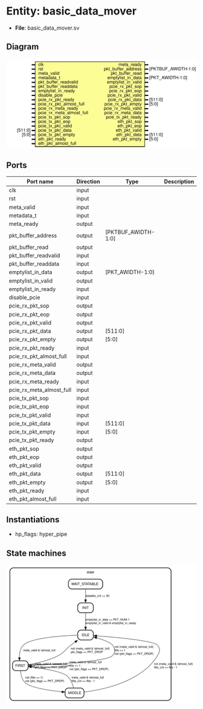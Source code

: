 # Entity: basic_data_mover

- **File**: basic_data_mover.sv
## Diagram

![Diagram](basic_data_mover.svg "Diagram")
## Ports

| Port name                | Direction | Type                | Description |
| ------------------------ | --------- | ------------------- | ----------- |
| clk                      | input     |                     |             |
| rst                      | input     |                     |             |
| meta_valid               | input     |                     |             |
| metadata_t               | input     |                     |             |
| meta_ready               | output    |                     |             |
| pkt_buffer_address       | output    | [PKTBUF_AWIDTH-1:0] |             |
| pkt_buffer_read          | output    |                     |             |
| pkt_buffer_readvalid     | input     |                     |             |
| pkt_buffer_readdata      | input     |                     |             |
| emptylist_in_data        | output    | [PKT_AWIDTH-1:0]    |             |
| emptylist_in_valid       | output    |                     |             |
| emptylist_in_ready       | input     |                     |             |
| disable_pcie             | input     |                     |             |
| pcie_rx_pkt_sop          | output    |                     |             |
| pcie_rx_pkt_eop          | output    |                     |             |
| pcie_rx_pkt_valid        | output    |                     |             |
| pcie_rx_pkt_data         | output    | [511:0]             |             |
| pcie_rx_pkt_empty        | output    | [5:0]               |             |
| pcie_rx_pkt_ready        | input     |                     |             |
| pcie_rx_pkt_almost_full  | input     |                     |             |
| pcie_rx_meta_valid       | output    |                     |             |
| pcie_rx_meta_data        | output    |                     |             |
| pcie_rx_meta_ready       | input     |                     |             |
| pcie_rx_meta_almost_full | input     |                     |             |
| pcie_tx_pkt_sop          | input     |                     |             |
| pcie_tx_pkt_eop          | input     |                     |             |
| pcie_tx_pkt_valid        | input     |                     |             |
| pcie_tx_pkt_data         | input     | [511:0]             |             |
| pcie_tx_pkt_empty        | input     | [5:0]               |             |
| pcie_tx_pkt_ready        | output    |                     |             |
| eth_pkt_sop              | output    |                     |             |
| eth_pkt_eop              | output    |                     |             |
| eth_pkt_valid            | output    |                     |             |
| eth_pkt_data             | output    | [511:0]             |             |
| eth_pkt_empty            | output    | [5:0]               |             |
| eth_pkt_ready            | input     |                     |             |
| eth_pkt_almost_full      | input     |                     |             |
## Instantiations

- hp_flags: hyper_pipe
## State machines

![Diagram_state_machine_0]( stm_basic_data_mover_00.svg "Diagram")
